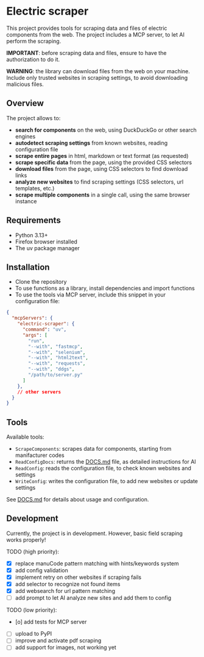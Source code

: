 # Electric scraper

This project provides tools for scraping data and files of electric components from the web.
The project includes a MCP server, to let AI perform the scraping.

**IMPORTANT**: before scraping data and files, ensure to have the authorization to do it.

**WARNING**: the library can download files from the web on your machine.
Include only trusted websites in scraping settings, to avoid downloading malicious files.


## Overview

The project allows to:
- **search for components** on the web, using DuckDuckGo or other search engines
- **autodetect scraping settings** from known websites, reading configuration file
- **scrape entire pages** in html, markdown or text format (as requested)
- **scrape specific data** from the page, using the provided CSS selectors
- **download files** from the page, using CSS selectors to find download links
- **analyze new websites** to find scraping settings (CSS selectors, url templates, etc.)
- **scrape multiple components** in a single call, using the same browser instance


## Requirements

- Python 3.13+
- Firefox browser installed
- The uv package manager


## Installation

- Clone the repository
- To use functions as a library, install dependencies and import functions
- To use the tools via MCP server, include this snippet in your configuration file:

```json
{
  "mcpServers": {
    "electric-scraper": {
      "command": "uv",
      "args": [
        "run",
        "--with", "fastmcp",
        "--with", "selenium",
        "--with", "html2text",
        "--with", "requests",
        "--with", "ddgs",
        "/path/to/server.py"
      ]
    },
    // other servers
  }
}
```


## Tools

Available tools:
- `ScrapeComponents`: scrapes data for components, starting from manifacturer codes
- `ReadConfigDocs`: returns the [DOCS.md](DOCS.md) file, as detailed instructions for AI
- `ReadConfig`: reads the configuration file, to check known websites and settings
- `WriteConfig`: writes the configuration file, to add new websites or update settings

See [DOCS.md](DOCS.md) for details about usage and configuration.


## Development

Currently, the project is in development.
However, basic field scraping works properly!

TODO (high priority):
- [x] replace manuCode pattern matching with hints/keywords system
- [x] add config validation
- [x] implement retry on other websites if scraping fails
- [x] add selector to recognize not found items
- [x] add websearch for url pattern matching
- [ ] add prompt to let AI analyze new sites and add them to config

TODO (low priority):
- [o] add tests for MCP server
- [ ] upload to PyPI
- [ ] improve and activate pdf scraping
- [ ] add support for images, not working yet
